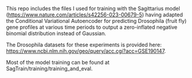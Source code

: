 This repo includes the files I used for training with the Sagittarius model (https://www.nature.com/articles/s42256-023-00679-5) having adapted the Conditional Variational Autoencoder for predicting Drosophila (fruit fly) gene profiles at various time periods to output a zero-inflated negative binomial distribution instead of Gaussian.


The Drosophila datasets for these experiments is provided here: https://www.ncbi.nlm.nih.gov/geo/query/acc.cgi?acc=GSE190147.


Most of the model training can be found at SagTrain/training/training_and_eval.
